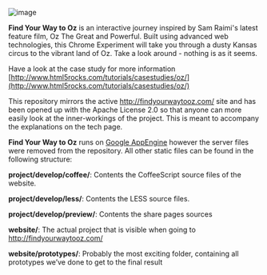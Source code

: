 ![image](http://www.findyourwaytooz.com/img/repo/symbol.jpg)


**Find Your Way to Oz** is an interactive journey inspired by Sam Raimi's latest feature film, Oz The Great and Powerful. Built using advanced web technologies, this Chrome Experiment will take you through a dusty Kansas circus to the vibrant land of Oz. Take a look around - nothing is as it seems.


Have a look at the case study for more information [http://www.html5rocks.com/tutorials/casestudies/oz/](http://www.html5rocks.com/tutorials/casestudies/oz/)


This repository mirrors the active http://findyourwaytooz.com/ site and has been opened up with the Apache License 2.0 so that anyone can more easily look at the inner-workings of the project. This is meant to accompany the explanations on the tech page.


**Find Your Way to Oz** runs on [Google AppEngine](https://appengine.google.com/) however the server files were removed from the repository. All other static files can be found in the following structure:

**project/develop/coffee/**: Contents the CoffeeScript source files of the website.

**project/develop/less/**: Contents the LESS source files.

**project/develop/preview/**: Contents the share pages sources

**website/**: The actual project that is visible when going to http://findyourwaytooz.com/

**website/prototypes/**: Probably the most exciting folder, containing all prototypes we’ve done to get to the final result